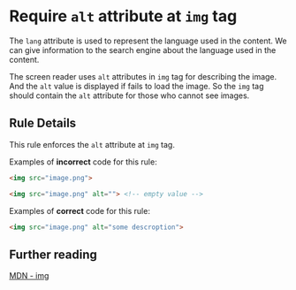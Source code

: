 # Require `alt` attribute at `img` tag

The `lang` attribute is used to represent the language used in the content.
We can give information to the search engine about the language used in the content.

The screen reader uses `alt` attributes in `img` tag for describing the image.
And the `alt` value is displayed if fails to load the image.
So the `img` tag should contain the `alt` attribute for those who cannot see images.

## Rule Details

This rule enforces the `alt` attribute at `img` tag.

Examples of **incorrect** code for this rule:

```html
<img src="image.png">

<img src="image.png" alt=""> <!-- empty value -->
```

Examples of **correct** code for this rule:

```html
<img src="image.png" alt="some descroption">
```

## Further reading

[MDN - img](https://developer.mozilla.org/en-US/docs/Web/HTML/Element/img)
